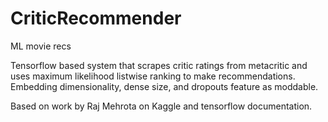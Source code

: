# CriticRecommender
ML movie recs
 
Tensorflow based system that scrapes critic ratings from metacritic and uses maximum likelihood listwise ranking to make recommendations. 
Embedding dimensionality, dense size, and dropouts feature as moddable.

Based on work by Raj Mehrota on Kaggle and tensorflow documentation.
